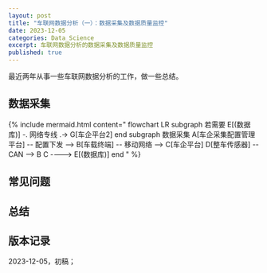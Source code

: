 ```yaml
---
layout: post
title: "车联网数据分析（一）：数据采集及数据质量监控"
date: 2023-12-05
categories: Data_Science
excerpt: 车联网数据分析的数据采集及数据质量监控
published: true
---
```


最近两年从事一些车联网数据分析的工作，做一些总结。  

## 数据采集
{% include mermaid.html content="
flowchart LR
    subgraph 若需要
    E[(数据库)] -. 网络专线 .-> G[车企平台2]
    end
    subgraph 数据采集
    A[车企采集配置管理平台] -- 配置下发 -->  B[车载终端] -- 移动网络 --> C[车企平台] 
    D[整车传感器] -- CAN --> B
    C ----> E[(数据库)] 
    end
" %}  

## 常见问题
  

## 总结
  

## 版本记录
2023-12-05，初稿；  

